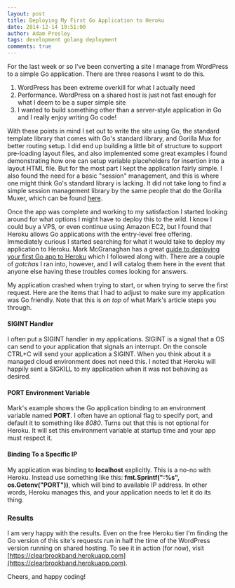 ```yaml
---
layout: post
title: Deploying My First Go Application to Heroku
date: 2014-12-14 19:51:00
author: Adam Presley
tags: development golang deployment
comments: true
---
```

For the last week or so I've been converting a site I manage from WordPress to a simple Go application. There are three reasons I want to do this. 

1. WordPress has been extreme overkill for what I actually need
2. Performance. WordPress on a shared host is just not fast enough for what I deem to be a super simple site
3. I wanted to build something other than a server-style application in Go and I really enjoy writing Go code!

With these points in mind I set out to write the site using Go, the standard template library that comes with Go's standard library, and Gorilla Mux for better routing setup. I did end up building a little bit of structure to support pre-loading layout files, and also implemented some great examples I found demonstrating how one can setup variable placeholders for insertion into a layout HTML file. But for the most part I kept the application fairly simple. I also found the need for a basic "session" management, and this is where one might think Go's standard library is lacking. It did not take long to find a simple session management library by the same people that do the Gorilla Muxer, which can be found [here](https://github.com/gorilla/sessions).

Once the app was complete and working to my satisfaction I started looking around for what options I might have to deploy this to the wild. I know I could buy a VPS, or even continue using Amazon EC2, but I found that Heroku allows Go applications with the entry-level free offering. Immediately curious I started searching for what it would take to deploy my application to Heroku. Mark McGranaghan has a great [guide to deploying your first Go app to Heroku](https://mmcgrana.github.io/2012/09/getting-started-with-go-on-heroku.html) which I followed along with. There are a couple of *gotchas* I ran into, however, and I will catalog them here in the event that anyone else having these troubles comes looking for answers.

My application crashed when trying to start, or when trying to serve the first request. Here are the items that I had to adjust to make sure my application was Go friendly. Note that this is *on top* of what Mark's article steps you through.

#### SIGINT Handler
I often put a SIGINT handler in my applications. SIGINT is a signal that a OS can send to your application that signals an interrupt. On the console CTRL+C will send your application a SIGINT. When you think about it a managed cloud environment does not need this. I noted that Heroku will happily sent a SIGKILL to my application when it was not behaving as desired.

#### PORT Environment Variable
Mark's example shows the Go application binding to an environment variable named **PORT**. I often have an optional flag to specify port, and default it to something like *8080*. Turns out that this is not optional for Heroku. It will set this environment variable at startup time and your app must respect it.

#### Binding To a Specific IP
My application was binding to **localhost** explicitly. This is a no-no with Heroku. Instead use something like this: **fmt.Sprintf(":%s", os.Getenv("PORT"))**, which will bind to available IP address. In other words, Heroku manages this, and your application needs to let it do its thing.

### Results
I am very happy with the results. Even on the free Heroku tier I'm finding the Go version of this site's requests run in half the time of the WordPress version running on shared hosting. To see it in action (for now), visit [https://clearbrookband.herokuapp.com](https://clearbrookband.herokuapp.com). 

Cheers, and happy coding!
